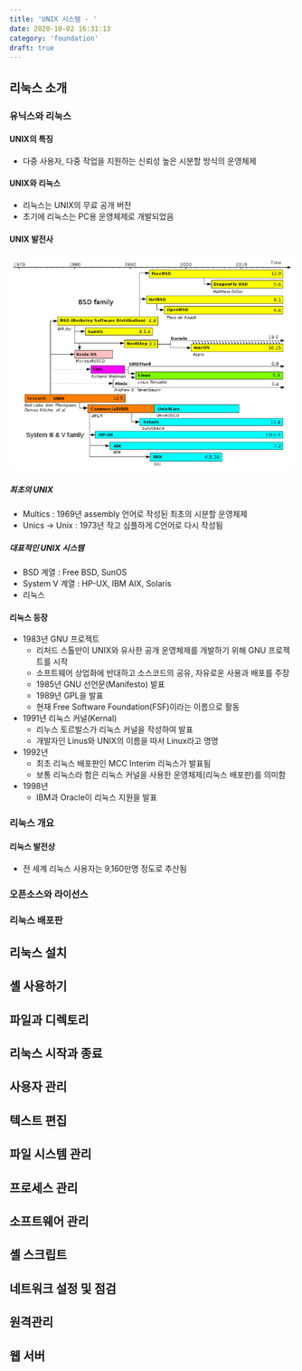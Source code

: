 ```yaml
---
title: 'UNIX 시스템 - '
date: 2020-10-02 16:31:13
category: 'foundation'
draft: true
---
```


## 리눅스 소개

### 유닉스와 리눅스

#### UNIX의 특징

- 다중 사용자, 다중 작업을 지원하는 신뢰성 높은 시분할 방식의 운영체제

#### UNIX와 리눅스

- 리눅스는 UNIX의 무료 공개 버전
- 초기에 리눅스는 PC용 운영체제로 개발되었음

#### UNIX 발전사

![unix-timeline](../../assets/foundation/univ-unix-system/790px-Unix_timeline.en.svg.PNG)

##### 최초의 UNIX

- Multics : 1969년 assembly 언어로 작성된 최초의 시분할 운영체제
- Unics -> Unix : 1973년 작고 심플하게 C언어로 다시 작성됨

##### 대표적인 UNIX 시스템

- BSD 계열 : Free BSD, SunOS
- System V 계열 : HP-UX, IBM AIX, Solaris
- 리눅스

#### 리눅스 등장

- 1983년 GNU 프로젝트
  - 리처드 스톨만이 UNIX와 유사한 공개 운영체제를 개발하기 위해 GNU 프로젝트를 시작
  - 소프트웨어 상업화에 반대하고 소스코드의 공유, 자유로운 사용과 배포를 주장
  - 1985년 GNU 선언문(Manifesto) 발표
  - 1989년 GPL을 발표
  - 현재 Free Software Foundation(FSF)이라는 이름으로 활동
- 1991년 리눅스 커널(Kernal)
  - 리누스 토르발스가 리눅스 커널을 작성하여 발표
  - 개발자인 Linus와 UNIX의 이름을 따서 Linux라고 명명
- 1992년
  - 최초 리눅스 배포판인 MCC Interim 리눅스가 발표됨
  - 보통 리눅스라 함은 리눅스 커널을 사용한 운영체제(리눅스 배포판)를 의미함
- 1998년
  - IBM과 Oracle이 리눅스 지원을 발표

### 리눅스 개요

#### 리눅스 발전상

- 전 세계 리눅스 사용자는 9,160만명 정도로 추산됨

### 오픈소스와 라이선스

### 리눅스 배포판

## 리눅스 설치

## 셸 사용하기

## 파일과 디렉토리

## 리눅스 시작과 종료

## 사용자 관리

## 텍스트 편집

## 파일 시스템 관리

## 프로세스 관리

## 소프트웨어 관리

## 셸 스크립트

## 네트워크 설정 및 점검

## 원격관리

## 웹 서버
